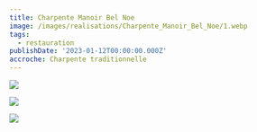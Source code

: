 ```yaml
---
title: Charpente Manoir Bel Noe
image: /images/realisations/Charpente_Manoir_Bel_Noe/1.webp
tags:
  - restauration
publishDate: '2023-01-12T00:00:00.000Z'
accroche: Charpente traditionnelle
---
```


![](/images/realisations/Charpente_Manoir_Bel_Noe/1.webp)

![](/images/realisations/Charpente_Manoir_Bel_Noe/2.webp)

![](/images/realisations/Charpente_Manoir_Bel_Noe/3.webp)

